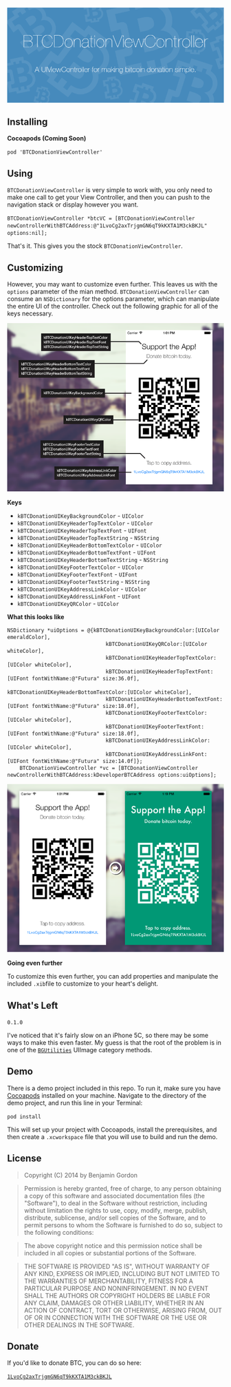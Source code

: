 ![banner](/Images/banner-01.png)

## Installing

**Cocoapods (Coming Soon)**

`pod 'BTCDonationViewController'`

## Using

`BTCDonationViewController` is very simple to work with, you only need to make one call to get your View Controller, and then you can push to the navigation stack or display however you want.

`BTCDonationViewController *btcVC = [BTCDonationViewController newControllerWithBTCAddress:@"1LvoCg2axTrjgmGN6qT9kKXTA1M3ckBKJL" options:nil];`

That's it. This gives you the stock `BTCDonationViewController`.

## Customizing

However, you may want to customize even further. This leaves us with the `options` parameter of the mian method. `BTCDonationViewController` can consume an `NSDictionary` for the options parameter, which can manipulate the entire UI of the controller. Check out the following graphic for all of the keys necessary.

![Fig1](/Images/figure1-01.png)

**Keys**

* `kBTCDonationUIKeyBackgroundColor` - `UIColor`
* `kBTCDonationUIKeyHeaderTopTextColor` - `UIColor`
* `kBTCDonationUIKeyHeaderTopTextFont` - `UIFont`
* `kBTCDonationUIKeyHeaderTopTextString` - `NSString`
* `kBTCDonationUIKeyHeaderBottomTextColor` - `UIColor`
* `kBTCDonationUIKeyHeaderBottomTextFont` - `UIFont`
* `kBTCDonationUIKeyHeaderBottomTextString` - `NSString`
* `kBTCDonationUIKeyFooterTextColor` - `UIColor`
* `kBTCDonationUIKeyFooterTextFont` - `UIFont`
* `kBTCDonationUIKeyFooterTextString` - `NSString`
* `kBTCDonationUIKeyAddressLinkColor` - `UIColor`
* `kBTCDonationUIKeyAddressLinkFont` - `UIFont`
* `kBTCDonationUIKeyQRColor` - `UIColor`

**What this looks like**

```objc
NSDictionary *uiOptions = @{kBTCDonationUIKeyBackgroundColor:[UIColor emeraldColor],
                                kBTCDonationUIKeyQRColor:[UIColor whiteColor],
                                kBTCDonationUIKeyHeaderTopTextColor:[UIColor whiteColor],
                                kBTCDonationUIKeyHeaderTopTextFont:[UIFont fontWithName:@"Futura" size:36.0f],
                                kBTCDonationUIKeyHeaderBottomTextColor:[UIColor whiteColor],
                                kBTCDonationUIKeyHeaderBottomTextFont:[UIFont fontWithName:@"Futura" size:18.0f],
                                kBTCDonationUIKeyFooterTextColor:[UIColor whiteColor],
                                kBTCDonationUIKeyFooterTextFont:[UIFont fontWithName:@"Futura" size:18.0f],
                                kBTCDonationUIKeyAddressLinkColor:[UIColor whiteColor],
                                kBTCDonationUIKeyAddressLinkFont:[UIFont fontWithName:@"Futura" size:14.0f]};
    BTCDonationViewController *vc = [BTCDonationViewController newControllerWithBTCAddress:kDeveloperBTCAddress options:uiOptions];
```

![Fig2](/Images/figure2-01.png)

**Going even further**

To customize this even further, you can add properties and manipulate the included `.xib`file to customize to your heart's delight.

## What's Left

`0.1.0`

I've noticed that it's fairly slow on an iPhone 5C, so there may be some ways to make this even faster. My guess is that the root of the problem is in one of the [`BGUtilities`](https://github.com/bennyguitar/BGUtilities) UIImage category methods.

## Demo

There is a demo project included in this repo. To run it, make sure you have [Cocoapods](http://cocoapods.org/) installed on your machine. Navigate to the directory of the demo project, and run this line in your Terminal:

`pod install`

This will set up your project with Cocoapods, install the prerequisites, and then create a `.xcworkspace` file that you will use to build and run the demo.

## License

> Copyright (C) 2014 by Benjamin Gordon

> Permission is hereby granted, free of charge, to any person obtaining a copy of this software and associated documentation files (the "Software"), to deal in the Software without restriction, including without limitation the rights to use, copy, modify, merge, publish, distribute, sublicense, and/or sell copies of the Software, and to permit persons to whom the Software is furnished to do so, subject to the following conditions:

> The above copyright notice and this permission notice shall be included in all copies or substantial portions of the Software.

> THE SOFTWARE IS PROVIDED "AS IS", WITHOUT WARRANTY OF ANY KIND, EXPRESS OR IMPLIED, INCLUDING BUT NOT LIMITED TO THE WARRANTIES OF MERCHANTABILITY, FITNESS FOR A PARTICULAR PURPOSE AND NONINFRINGEMENT. IN NO EVENT SHALL THE AUTHORS OR COPYRIGHT HOLDERS BE LIABLE FOR ANY CLAIM, DAMAGES OR OTHER LIABILITY, WHETHER IN AN ACTION OF CONTRACT, TORT OR OTHERWISE, ARISING FROM, OUT OF OR IN CONNECTION WITH THE SOFTWARE OR THE USE OR OTHER DEALINGS IN THE SOFTWARE.

## Donate

If you'd like to donate BTC, you can do so here:

[`1LvoCg2axTrjgmGN6qT9kKXTA1M3ckBKJL`](https://blockchain.info/address/1LvoCg2axTrjgmGN6qT9kKXTA1M3ckBKJL)